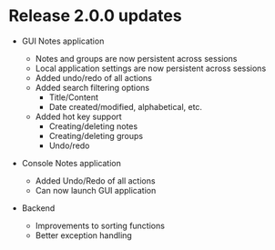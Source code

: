 # Release 2.0.0 updates #

* GUI Notes application
    * Notes and groups are now persistent across sessions
    * Local application settings are now persistent across sessions
    * Added undo/redo of all actions 
    * Added search filtering options
      * Title/Content
      * Date created/modified, alphabetical, etc.
    * Added hot key support
      * Creating/deleting notes
      * Creating/deleting groups
      * Undo/redo


* Console Notes application
    * Added Undo/Redo of all actions
    * Can now launch GUI application


* Backend
  * Improvements to sorting functions
  * Better exception handling